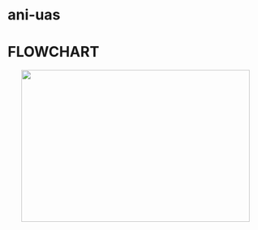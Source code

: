 # ani-uas
# FLOWCHART

<p align="center">
<img src=" https://github.com/anisetiyani/ani-uas/blob/master/list.png" width="450" height="300" />
</p> 
